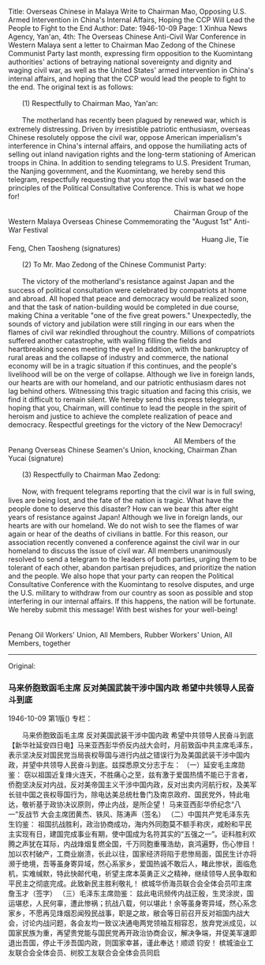 Title: Overseas Chinese in Malaya Write to Chairman Mao, Opposing U.S. Armed Intervention in China's Internal Affairs, Hoping the CCP Will Lead the People to Fight to the End
Author:
Date: 1946-10-09
Page: 1
Xinhua News Agency, Yan'an, 4th: The Overseas Chinese Anti-Civil War Conference in Western Malaya sent a letter to Chairman Mao Zedong of the Chinese Communist Party last month, expressing firm opposition to the Kuomintang authorities' actions of betraying national sovereignty and dignity and waging civil war, as well as the United States' armed intervention in China's internal affairs, and hoping that the CCP would lead the people to fight to the end. The original text is as follows:

　　(1) Respectfully to Chairman Mao, Yan'an:

　　The motherland has recently been plagued by renewed war, which is extremely distressing. Driven by irresistible patriotic enthusiasm, overseas Chinese resolutely oppose the civil war, oppose American imperialism's interference in China's internal affairs, and oppose the humiliating acts of selling out inland navigation rights and the long-term stationing of American troops in China. In addition to sending telegrams to U.S. President Truman, the Nanjing government, and the Kuomintang, we hereby send this telegram, respectfully requesting that you stop the civil war based on the principles of the Political Consultative Conference. This is what we hope for!

　　　　　　　　　　　　　　　　　　　　　　　　Chairman Group of the Western Malaya Overseas Chinese Commemorating the "August 1st" Anti-War Festival
　　　　　　　　　　　　　　　　　　　　　　　　　　　　Huang Jie, Tie Feng, Chen Taosheng (signatures)

　　(2) To Mr. Mao Zedong of the Chinese Communist Party:

　　The victory of the motherland's resistance against Japan and the success of political consultation were celebrated by compatriots at home and abroad. All hoped that peace and democracy would be realized soon, and that the task of nation-building would be completed in due course, making China a veritable "one of the five great powers." Unexpectedly, the sounds of victory and jubilation were still ringing in our ears when the flames of civil war rekindled throughout the country. Millions of compatriots suffered another catastrophe, with wailing filling the fields and heartbreaking scenes meeting the eye! In addition, with the bankruptcy of rural areas and the collapse of industry and commerce, the national economy will be in a tragic situation if this continues, and the people's livelihood will be on the verge of collapse. Although we live in foreign lands, our hearts are with our homeland, and our patriotic enthusiasm dares not lag behind others. Witnessing this tragic situation and facing this crisis, we find it difficult to remain silent. We hereby send this express telegram, hoping that you, Chairman, will continue to lead the people in the spirit of heroism and justice to achieve the complete realization of peace and democracy. Respectful greetings for the victory of the New Democracy!

　　　　　　　　　　　　　　　　　　　　　　　　All Members of the Penang Overseas Chinese Seamen's Union, knocking, Chairman Zhan Yucai (signature)

　　(3) Respectfully to Chairman Mao Zedong:

　　Now, with frequent telegrams reporting that the civil war is in full swing, lives are being lost, and the fate of the nation is tragic. What have the people done to deserve this disaster? How can we bear this after eight years of resistance against Japan! Although we live in foreign lands, our hearts are with our homeland. We do not wish to see the flames of war again or hear of the deaths of civilians in battle. For this reason, our association recently convened a conference against the civil war in our homeland to discuss the issue of civil war. All members unanimously resolved to send a telegram to the leaders of both parties, urging them to be tolerant of each other, abandon partisan prejudices, and prioritize the nation and the people. We also hope that your party can reopen the Political Consultative Conference with the Kuomintang to resolve disputes, and urge the U.S. military to withdraw from our country as soon as possible and stop interfering in our internal affairs. If this happens, the nation will be fortunate. We hereby submit this message! With best wishes for your well-being!

　　　　　　　　　　　　　　　　　　　　　　　　　　　　　　　　　　　　　Penang Oil Workers' Union, All Members, Rubber Workers' Union, All Members, together



<hr /> 

Original: 


### 马来侨胞致函毛主席  反对美国武装干涉中国内政  希望中共领导人民奋斗到底

1946-10-09
第1版()
专栏：

　　马来侨胞致函毛主席
    反对美国武装干涉中国内政
    希望中共领导人民奋斗到底
    【新华社延安四日电】马来亚西彭华侨反内战大会时，月前致函中共主席毛泽东，表示坚决反对国民党当局丧权辱国与进行内战之错误行为及美国武装干涉中国内政，并望中共领导人民奋斗到底。兹探悉原文分志于左：
    （一）延安毛主席勋鉴：
    窃以祖国近复烽火连天，不胜痛心之至，兹有激于爱国热情不能已于言者，侨胞坚决反对内战，反对美帝国主义干涉中国内政，反对出卖内河航行权，及美军长驻中国之丧权辱国行为，除电达美总统杜鲁门及南京政府、国民党外，特此电达，敬祈基于政协决议原则，停止内战，是所企望！
                            马来亚西彭华侨纪念“八一”反战节
                            大会主席团黄杰、铁风、陈涛声（签名）
    （二）中国共产党毛泽东先生钧鉴：
    祖国抗战胜利，政治协商成功，海内外同胞莫不额手称庆，咸盼和平民主实现有日，建国完成事业有期，使中国成为名符其实的“五强之一”。讵料胜利欢腾之声犹在耳际，内战烽烟复燃全国，千万同胞重罹浩劫，哀鸿遍野，伤心惨目！加以农村破产，工商业崩溃，长此以往，国家经济将陷于悲惨局面，国民生计亦将濒于绝境，吾等虽身寄异域，然心系家乡，爱国热诚不敢后人，睹此惨状，面临危机，实难缄默，特此快邮代电，祈望主席本英勇正义之精神，继续领导人民争取和平民主之彻底完成。此致新民主胜利敬礼！
                    槟城华侨海员联合会全体会员叩主席詹玉才（签字）
    （三）毛泽东主席勋鉴：
    兹此电讯频传内战正殷，生灵涂炭，国运堪悲，人民何辜，遭此惨祸；抗战八载，何以堪此！余等虽身寄异域，然心系念家乡，不愿再见烽烟忍闻殁民战事，职是之故，敝会等日前召开反对祖国内战大会，讨论内战问题，各会友均一致议决通电两党领袖互相容忍，放弃党派成见，以国家民族为重，再望贵党能与国民党再开政治协商会议，解决争端，并促美军速即退出吾国，停止干涉吾国内政，则国家幸甚，谨此奉达！顺颂
    钧安！
            槟城油业工友联合会全体会员、树胶工友联合会全体会员同启
